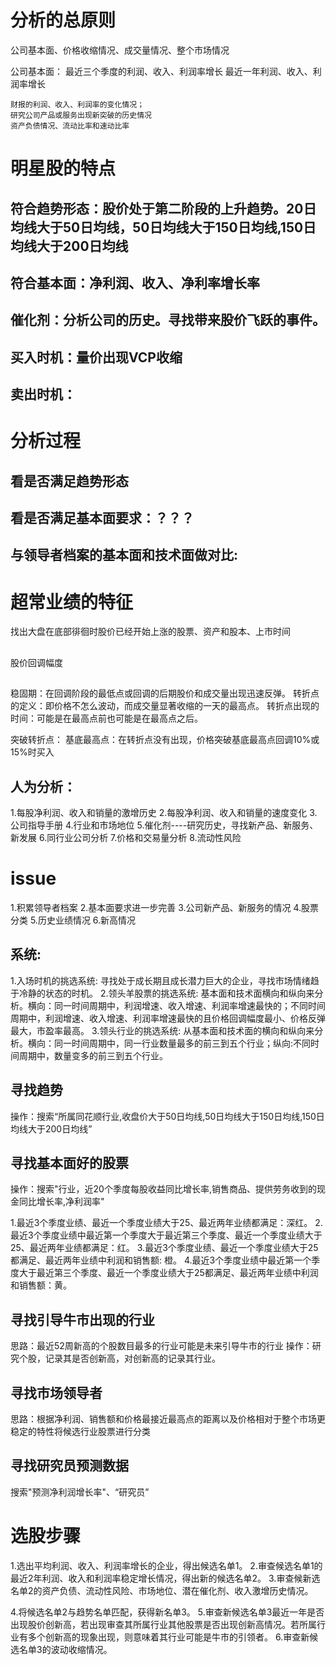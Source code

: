 # 分析的总原则
  公司基本面、价格收缩情况、成交量情况、整个市场情况

  公司基本面：
    最近三个季度的利润、收入、利润率增长
    最近一年利润、收入、利润率增长

    财报的利润、收入、利润率的变化情况；
    研究公司产品或服务出现新突破的历史情况
    资产负债情况、流动比率和速动比率

# 明星股的特点
## 符合趋势形态：股价处于第二阶段的上升趋势。20日均线大于50日均线，50日均线大于150日均线,150日均线大于200日均线
## 符合基本面：净利润、收入、净利率增长率
## 催化剂：分析公司的历史。寻找带来股价飞跃的事件。
## 买入时机：量价出现VCP收缩

## 卖出时机：

# 分析过程
## 看是否满足趋势形态
## 看是否满足基本面要求：？？？
## 与领导者档案的基本面和技术面做对比:

# 超常业绩的特征
  找出大盘在底部徘徊时股价已经开始上涨的股票、资产和股本、上市时间

## 
股价回调幅度

## 
稳固期：在回调阶段的最低点或回调的后期股价和成交量出现迅速反弹。
转折点的定义：即价格不怎么波动，而成交量显著收缩的一天的最高点。
转折点出现的时间：可能是在最高点前也可能是在最高点之后。

突破转折点：
基底最高点：在转折点没有出现，价格突破基底最高点回调10%或15%时买入


## 人为分析：
1.每股净利润、收入和销量的激增历史
2.每股净利润、收入和销量的速度变化
3.公司指导手册
4.行业和市场地位
5.催化剂----研究历史，寻找新产品、新服务、新发展
6.同行业公司分析
7.价格和交易量分析
8.流动性风险


# issue
1.积累领导者档案
2.基本面要求进一步完善
3.公司新产品、新服务的情况
4.股票分类
5.历史业绩情况
6.新高情况

## 系统:
1.入场时机的挑选系统: 寻找处于成长期且成长潜力巨大的企业，寻找市场情绪趋于冷静的状态的时机。
2.领头羊股票的挑选系统: 基本面和技术面横向和纵向来分析。横向：同一时间周期中，利润增速、收入增速、利润率增速最快的；不同时间周期中，利润增速、收入增速、利润率增速最快的且价格回调幅度最小、价格反弹最大，市盈率最高。
3.领头行业的挑选系统: 从基本面和技术面的横向和纵向来分析。横向：同一时间周期中，同一行业数量最多的前三到五个行业；纵向:不同时间周期中，数量变多的前三到五个行业。

## 寻找趋势
  操作：搜索“所属同花顺行业,收盘价大于50日均线,50日均线大于150日均线,150日均线大于200日均线”
  
## 寻找基本面好的股票
  操作：搜索"行业，近20个季度每股收益同比增长率,销售商品、提供劳务收到的现金同比增长率,净利润率"
  
  1.最近3个季度业绩、最近一个季度业绩大于25、最近两年业绩都满足：深红。
  2.最近3个季度业绩中最近第一个季度大于最近第三个季度、最近一个季度业绩大于25、最近两年业绩都满足：红。
  3.最近3个季度业绩、最近一个季度业绩大于25都满足、最近两年业绩中利润和销售额: 橙。
  4.最近3个季度业绩中最近第一个季度大于最近第三个季度、最近一个季度业绩大于25都满足、最近两年业绩中利润和销售额：黄。
  
## 寻找引导牛市出现的行业
思路：最近52周新高的个股数目最多的行业可能是未来引导牛市的行业
操作：研究个股，记录其是否创新高，对创新高的记录其行业。

## 寻找市场领导者
思路：根据净利润、销售额和价格最接近最高点的距离以及价格相对于整个市场更稳定的特性将候选行业股票进行分类

## 寻找研究员预测数据
搜索"预测净利润增长率"、“研究员”

# 选股步骤
1.选出平均利润、收入、利润率增长的企业，得出候选名单1。
2.审查候选名单1的最近2年利润、收入和利润率稳定增长情况，得出新的候选名单2。
3.审查候新选名单2的资产负债、流动性风险、市场地位、潜在催化剂、收入激增历史情况。

4.将候选名单2与趋势名单匹配，获得新名单3。
5.审查新候选名单3最近一年是否出现股价创新高，若出现审查其所属行业其他股票是否出现创新高情况。若所属行业有多个创新高的现象出现，则意味着其行业可能是牛市的引领者。
6.审查新候选名单3的波动收缩情况。